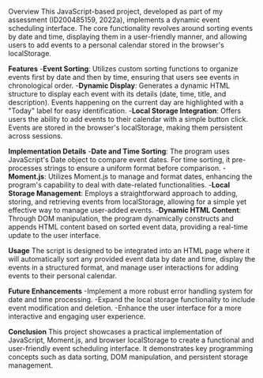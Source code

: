 Overview
This JavaScript-based project, developed as part of my assessment (ID200485159, 2022a), implements a dynamic event scheduling interface. The core functionality revolves around sorting events by date and time, displaying them in a user-friendly manner, and allowing users to add events to a personal calendar stored in the browser's localStorage.

**Features**
-**Event Sorting**: Utilizes custom sorting functions to organize events first by date and then by time, ensuring that users see events in chronological order.
-**Dynamic Display**: Generates a dynamic HTML structure to display each event with its details (date, time, title, and description). Events happening on the current day are highlighted with a "Today" label for easy identification.
-**Local Storage Integration**: Offers users the ability to add events to their calendar with a simple button click. Events are stored in the browser's localStorage, making them persistent across sessions.

**Implementation Details**
-**Date and Time Sorting**: The program uses JavaScript's Date object to compare event dates. For time sorting, it pre-processes strings to ensure a uniform format before comparison.
-**Moment.js**: Utilizes Moment.js to manage and format dates, enhancing the program's capability to deal with date-related functionalities.
-**Local Storage Management**: Employs a straightforward approach to adding, storing, and retrieving events from localStorage, allowing for a simple yet effective way to manage user-added events.
-**Dynamic HTML Content**: Through DOM manipulation, the program dynamically constructs and appends HTML content based on sorted event data, providing a real-time update to the user interface.

**Usage**
The script is designed to be integrated into an HTML page where it will automatically sort any provided event data by date and time, display the events in a structured format, and manage user interactions for adding events to their personal calendar.

**Future Enhancements**
-Implement a more robust error handling system for date and time processing.
-Expand the local storage functionality to include event modification and deletion.
-Enhance the user interface for a more interactive and engaging user experience.

**Conclusion**
This project showcases a practical implementation of JavaScript, Moment.js, and browser localStorage to create a functional and user-friendly event scheduling interface. It demonstrates key programming concepts such as data sorting, DOM manipulation, and persistent storage management.
